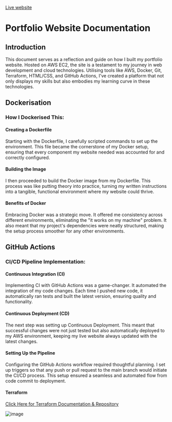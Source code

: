 [Live website](http://abdulahin.com/)

# Portfolio Website Documentation

## Introduction

This document serves as a reflection and guide on how I built my portfolio website. Hosted on AWS EC2, the site is a testament to my journey in web development and cloud technologies. Utilising tools like AWS, Docker, Git, Terraform, HTML/CSS, and GitHub Actions, I've created a platform that not only displays my skills but also embodies my learning curve in these technologies.

## Dockerisation

### How I Dockerised This:

#### Creating a Dockerfile

Starting with the Dockerfile, I carefully scripted commands to set up the environment. This file became the cornerstone of my Docker setup, ensuring that every component my website needed was accounted for and correctly configured.

#### Building the Image

I then proceeded to build the Docker image from my Dockerfile. This process was like putting theory into practice, turning my written instructions into a tangible, functional environment where my website could thrive.

#### Benefits of Docker

Embracing Docker was a strategic move. It offered me consistency across different environments, eliminating the "it works on my machine" problem. It also meant that my project's dependencies were neatly structured, making the setup process smoother for any other environments.

## GitHub Actions

### CI/CD Pipeline Implementation:

#### Continuous Integration (CI)

Implementing CI with GitHub Actions was a game-changer. It automated the integration of my code changes. Each time I pushed new code, it automatically ran tests and built the latest version, ensuring quality and functionality.

#### Continuous Deployment (CD)

The next step was setting up Continuous Deployment. This meant that successful changes were not just tested but also automatically deployed to my AWS environment, keeping my live website always updated with the latest changes.

#### Setting Up the Pipeline

Configuring the GitHub Actions workflow required thoughtful planning. I set up triggers so that any push or pull request to the main branch would initiate the CI/CD process. This setup ensured a seamless and automated flow from code commit to deployment.

#### Terraform

[Click Here for Terraform Documentation & Repository ](https://github.com/AbdulahiN/portfolio-terraform-infrastructure)

![image](https://github.com/AbdulahiN/Portfolio-Website-/assets/127696330/78b4e7dd-095c-4908-a98f-9627dfe67c25)
